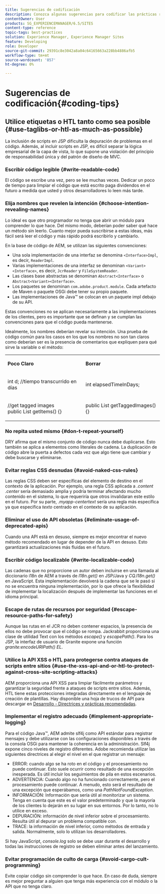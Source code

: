 ```yaml
---
title: Sugerencias de codificación
description: Conozca algunas sugerencias para codificar las prácticas recomendadas en Adobe Experience Manager.
contentOwner: User
products: SG_EXPERIENCEMANAGER/6.5/SITES
content-type: reference
topic-tags: best-practices
solution: Experience Manager, Experience Manager Sites
feature: Developing
role: Developer
source-git-commit: 29391c8e3042a8a04c64165663a228bb4886afb5
workflow-type: tm+mt
source-wordcount: '857'
ht-degree: 0%

---
```


# Sugerencias de codificación{#coding-tips}

## Utilice etiquetas o HTL tanto como sea posible {#use-taglibs-or-htl-as-much-as-possible}

La inclusión de scripts en JSP dificulta la depuración de problemas en el código. Además, al incluir scripts en JSP, es difícil separar la lógica empresarial de la capa de vista, lo que supone una violación del principio de responsabilidad única y del patrón de diseño de MVC.

### Escribir código legible {#write-readable-code}

El código se escribe una vez, pero se lee muchas veces. Dedicar un poco de tiempo para limpiar el código que está escrito paga dividendos en el futuro a medida que usted y otros desarrolladores lo leen más tarde.

### Elija nombres que revelen la intención {#choose-intention-revealing-names}

Lo ideal es que otro programador no tenga que abrir un módulo para comprender lo que hace. Del mismo modo, deberían poder saber qué hace un método sin leerlo. Cuanto mejor pueda suscribirse a estas ideas, más fácil será leer el código y más rápido podrá escribirlo y cambiarlo.

En la base de código de AEM, se utilizan las siguientes convenciones:


* Una sola implementación de una interfaz se denomina `<Interface>Impl`, es decir, `ReaderImpl`.
* Varias implementaciones de una interfaz se denominan `<Variant><Interface>`, es decir, `JcrReader` y `FileSystemReader`.
* Las clases base abstractas se denominan `Abstract<Interface>` o `Abstract<Variant><Interface>`.
* Los paquetes se denominan `com.adobe.product.module`. Cada artefacto de Maven o paquete OSGi debe tener su propio paquete.
* Las implementaciones de Java™ se colocan en un paquete impl debajo de su API.


Estas convenciones no se aplican necesariamente a las implementaciones de los clientes, pero es importante que se definan y se cumplan las convenciones para que el código pueda mantenerse.

Idealmente, los nombres deberían revelar su intención. Una prueba de código común para los casos en los que los nombres no son tan claros como deberían ser es la presencia de comentarios que expliquen para qué sirve la variable o el método:

<table>
 <tbody>
  <tr>
   <td><p><strong>Poco Claro</strong></p> </td>
   <td><p><strong>Borrar</strong></p> </td>
  </tr>
  <tr>
   <td><p>int d; //tiempo transcurrido en días</p> </td>
   <td><p>int elapsedTimeInDays;</p> </td>
  </tr>
  <tr>
   <td><p>//get tagged images<br /> public List getItems() {}</p> </td>
   <td><p>public List getTaggedImages() {}</p> </td>
  </tr>
 </tbody>
</table>

### No repita usted mismo  {#don-t-repeat-yourself}

DRY afirma que el mismo conjunto de código nunca debe duplicarse. Esto también se aplica a elementos como literales de cadena. La duplicación de código abre la puerta a defectos cada vez que algo tiene que cambiar y debe buscarse y eliminarse.

### Evitar reglas CSS desnudas {#avoid-naked-css-rules}

Las reglas CSS deben ser específicas del elemento de destino en el contexto de la aplicación. Por ejemplo, una regla CSS aplicada a *.content .center* sería demasiado amplia y podría terminar afectando mucho contenido en el sistema, lo que requeriría que otros invalidaran este estilo en el futuro. Por su parte, *.myapp-centertext* sería una regla más específica ya que especifica *texto* centrado en el contexto de su aplicación.

### Eliminar el uso de API obsoletas {#eliminate-usage-of-deprecated-apis}

Cuando una API está en desuso, siempre es mejor encontrar el nuevo método recomendado en lugar de depender de la API en desuso. Esto garantizará actualizaciones más fluidas en el futuro.

### Escribir código localizable {#write-localizable-code}

Las cadenas que no proporcione un autor deben incluirse en una llamada al diccionario i18n de AEM a través de *I18n.get()* en JSP/Java y *CQ.I18n.get()* en JavaScript. Esta implementación devolverá la cadena que se le pasó si no se encuentra ninguna implementación, por lo que ofrece la flexibilidad de implementar la localización después de implementar las funciones en el idioma principal.

### Escape de rutas de recursos por seguridad {#escape-resource-paths-for-safety}

Aunque las rutas en el JCR no deben contener espacios, la presencia de ellos no debe provocar que el código se rompa. Jackrabbit proporciona una clase de utilidad Text con los métodos *escape()* y *escapePath()*. Para los JSP, la interfaz de usuario de Granite expone una función *granite:encodeURIPath() EL*.

### Utilice la API XSS o HTL para protegerse contra ataques de scripts entre sitios {#use-the-xss-api-and-or-htl-to-protect-against-cross-site-scripting-attacks}

AEM proporciona una API XSS para limpiar fácilmente parámetros y garantizar la seguridad frente a ataques de scripts entre sitios. Además, HTL tiene estas protecciones integradas directamente en el lenguaje de creación de plantillas. Hay disponible una hoja de trucos de API para descargar en [Desarrollo - Directrices y prácticas recomendadas](/help/sites-developing/dev-guidelines-bestpractices.md).

### Implementar el registro adecuado {#implement-appropriate-logging}

Para el código Java™, AEM admite slf4j como API estándar para registrar mensajes y debe utilizarse con las configuraciones disponibles a través de la consola OSGi para mantener la coherencia en la administración. Slf4j expone cinco niveles de registro diferentes. Adobe recomienda utilizar las siguientes directrices al elegir el nivel en el que registrar un mensaje:

* ERROR: cuando algo se ha roto en el código y el procesamiento no puede continuar. Esto suele ocurrir como resultado de una excepción inesperada. Es útil incluir los seguimientos de pila en estos escenarios.
* ADVERTENCIA: Cuando algo no ha funcionado correctamente, pero el procesamiento puede continuar. A menudo, esto será el resultado de una excepción que esperábamos, como una *PathNotFoundException*.
* INFORMACIÓN: Información que sería útil al monitorizar un sistema. Tenga en cuenta que este es el valor predeterminado y que la mayoría de los clientes lo dejarán en su lugar en sus entornos. Por lo tanto, no lo utilice en exceso.
* DEPURACIÓN: información de nivel inferior sobre el procesamiento. Resulta útil al depurar un problema compatible con.
* TRACE: la información de nivel inferior, como métodos de entrada y salida. Normalmente, solo lo utilizan los desarrolladores.

Si hay JavaScript, *console.log* solo se debe usar durante el desarrollo y todas las instrucciones de registro se deben eliminar antes del lanzamiento.

### Evitar programación de culto de carga {#avoid-cargo-cult-programming}

Evite copiar código sin comprender lo que hace. En caso de duda, siempre es mejor preguntar a alguien que tenga más experiencia con el módulo o la API que no tenga claro.
